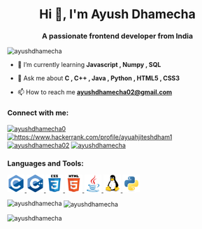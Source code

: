 
<h1 align="center">Hi 👋, I'm Ayush Dhamecha</h1>
<h3 align="center">A passionate frontend developer from India</h3>


<p align="left"> <img src="https://komarev.com/ghpvc/?username=ayushdhamecha&label=Profile%20views&color=0e75b6&style=flat" alt="ayushdhamecha" /> </p>

- 🌱 I’m currently learning **Javascript , Numpy , SQL**

- 💬 Ask me about **C , C++ , Java , Python , HTML5 , CSS3**

- 📫 How to reach me **ayushdhamecha02@gmail.com**

<h3 align="left">Connect with me:</h3>
<p align="left">
<a href="https://www.codechef.com/users/ayushdhamecha0" target="blank"><img align="center" src="https://cdn.jsdelivr.net/npm/simple-icons@3.1.0/icons/codechef.svg" alt="ayushdhamecha0" height="30" width="40" /></a>
<a href="https://www.hackerrank.com/https://www.hackerrank.com/profile/ayuahjiteshdham1" target="blank"><img align="center" src="https://raw.githubusercontent.com/rahuldkjain/github-profile-readme-generator/master/src/images/icons/Social/hackerrank.svg" alt="https://www.hackerrank.com/profile/ayuahjiteshdham1" height="30" width="40" /></a>
<a href="https://codeforces.com/profile/ayushdhamecha02" target="blank"><img align="center" src="https://raw.githubusercontent.com/rahuldkjain/github-profile-readme-generator/master/src/images/icons/Social/codeforces.svg" alt="ayushdhamecha02" height="30" width="40" /></a>
<a href="https://www.leetcode.com/ayushdhamecha" target="blank"><img align="center" src="https://raw.githubusercontent.com/rahuldkjain/github-profile-readme-generator/master/src/images/icons/Social/leet-code.svg" alt="ayushdhamecha" height="30" width="40" /></a>
</p>

<h3 align="left">Languages and Tools:</h3>
<p align="left"> <a href="https://www.cprogramming.com/" target="_blank" rel="noreferrer"> <img src="https://raw.githubusercontent.com/devicons/devicon/master/icons/c/c-original.svg" alt="c" width="40" height="40"/> </a> <a href="https://www.w3schools.com/cpp/" target="_blank" rel="noreferrer"> <img src="https://raw.githubusercontent.com/devicons/devicon/master/icons/cplusplus/cplusplus-original.svg" alt="cplusplus" width="40" height="40"/> </a> <a href="https://www.w3schools.com/css/" target="_blank" rel="noreferrer"> <img src="https://raw.githubusercontent.com/devicons/devicon/master/icons/css3/css3-original-wordmark.svg" alt="css3" width="40" height="40"/> </a> <a href="https://www.w3.org/html/" target="_blank" rel="noreferrer"> <img src="https://raw.githubusercontent.com/devicons/devicon/master/icons/html5/html5-original-wordmark.svg" alt="html5" width="40" height="40"/> </a> <a href="https://www.java.com" target="_blank" rel="noreferrer"> <img src="https://raw.githubusercontent.com/devicons/devicon/master/icons/java/java-original.svg" alt="java" width="40" height="40"/> </a> <a href="https://www.linux.org/" target="_blank" rel="noreferrer"> <img src="https://raw.githubusercontent.com/devicons/devicon/master/icons/linux/linux-original.svg" alt="linux" width="40" height="40"/> </a> <a href="https://www.python.org" target="_blank" rel="noreferrer"> <img src="https://raw.githubusercontent.com/devicons/devicon/master/icons/python/python-original.svg" alt="python" width="40" height="40"/> </a> </p>

<p><img align="left" src="https://github-readme-stats.vercel.app/api/top-langs?username=ayushdhamecha&show_icons=true&locale=en&layout=compact" alt="ayushdhamecha" /></p>

<p>&nbsp;<img align="center" src="https://github-readme-stats.vercel.app/api?username=ayushdhamecha&show_icons=true&locale=en" alt="ayushdhamecha" /></p>

<p><img align="center" src="https://github-readme-streak-stats.herokuapp.com/?user=ayushdhamecha&" alt="ayushdhamecha" /></p>
